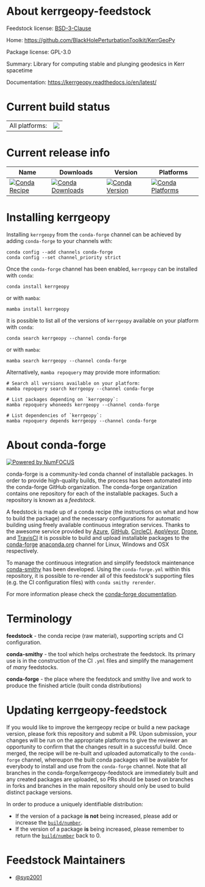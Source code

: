 About kerrgeopy-feedstock
=========================

Feedstock license: [BSD-3-Clause](https://github.com/conda-forge/kerrgeopy-feedstock/blob/main/LICENSE.txt)

Home: https://github.com/BlackHolePerturbationToolkit/KerrGeoPy

Package license: GPL-3.0

Summary: Library for computing stable and plunging geodesics in Kerr spacetime

Documentation: https://kerrgeopy.readthedocs.io/en/latest/

Current build status
====================


<table><tr><td>All platforms:</td>
    <td>
      <a href="https://dev.azure.com/conda-forge/feedstock-builds/_build/latest?definitionId=21017&branchName=main">
        <img src="https://dev.azure.com/conda-forge/feedstock-builds/_apis/build/status/kerrgeopy-feedstock?branchName=main">
      </a>
    </td>
  </tr>
</table>

Current release info
====================

| Name | Downloads | Version | Platforms |
| --- | --- | --- | --- |
| [![Conda Recipe](https://img.shields.io/badge/recipe-kerrgeopy-green.svg)](https://anaconda.org/conda-forge/kerrgeopy) | [![Conda Downloads](https://img.shields.io/conda/dn/conda-forge/kerrgeopy.svg)](https://anaconda.org/conda-forge/kerrgeopy) | [![Conda Version](https://img.shields.io/conda/vn/conda-forge/kerrgeopy.svg)](https://anaconda.org/conda-forge/kerrgeopy) | [![Conda Platforms](https://img.shields.io/conda/pn/conda-forge/kerrgeopy.svg)](https://anaconda.org/conda-forge/kerrgeopy) |

Installing kerrgeopy
====================

Installing `kerrgeopy` from the `conda-forge` channel can be achieved by adding `conda-forge` to your channels with:

```
conda config --add channels conda-forge
conda config --set channel_priority strict
```

Once the `conda-forge` channel has been enabled, `kerrgeopy` can be installed with `conda`:

```
conda install kerrgeopy
```

or with `mamba`:

```
mamba install kerrgeopy
```

It is possible to list all of the versions of `kerrgeopy` available on your platform with `conda`:

```
conda search kerrgeopy --channel conda-forge
```

or with `mamba`:

```
mamba search kerrgeopy --channel conda-forge
```

Alternatively, `mamba repoquery` may provide more information:

```
# Search all versions available on your platform:
mamba repoquery search kerrgeopy --channel conda-forge

# List packages depending on `kerrgeopy`:
mamba repoquery whoneeds kerrgeopy --channel conda-forge

# List dependencies of `kerrgeopy`:
mamba repoquery depends kerrgeopy --channel conda-forge
```


About conda-forge
=================

[![Powered by
NumFOCUS](https://img.shields.io/badge/powered%20by-NumFOCUS-orange.svg?style=flat&colorA=E1523D&colorB=007D8A)](https://numfocus.org)

conda-forge is a community-led conda channel of installable packages.
In order to provide high-quality builds, the process has been automated into the
conda-forge GitHub organization. The conda-forge organization contains one repository
for each of the installable packages. Such a repository is known as a *feedstock*.

A feedstock is made up of a conda recipe (the instructions on what and how to build
the package) and the necessary configurations for automatic building using freely
available continuous integration services. Thanks to the awesome service provided by
[Azure](https://azure.microsoft.com/en-us/services/devops/), [GitHub](https://github.com/),
[CircleCI](https://circleci.com/), [AppVeyor](https://www.appveyor.com/),
[Drone](https://cloud.drone.io/welcome), and [TravisCI](https://travis-ci.com/)
it is possible to build and upload installable packages to the
[conda-forge](https://anaconda.org/conda-forge) [anaconda.org](https://anaconda.org/)
channel for Linux, Windows and OSX respectively.

To manage the continuous integration and simplify feedstock maintenance
[conda-smithy](https://github.com/conda-forge/conda-smithy) has been developed.
Using the ``conda-forge.yml`` within this repository, it is possible to re-render all of
this feedstock's supporting files (e.g. the CI configuration files) with ``conda smithy rerender``.

For more information please check the [conda-forge documentation](https://conda-forge.org/docs/).

Terminology
===========

**feedstock** - the conda recipe (raw material), supporting scripts and CI configuration.

**conda-smithy** - the tool which helps orchestrate the feedstock.
                   Its primary use is in the construction of the CI ``.yml`` files
                   and simplify the management of *many* feedstocks.

**conda-forge** - the place where the feedstock and smithy live and work to
                  produce the finished article (built conda distributions)


Updating kerrgeopy-feedstock
============================

If you would like to improve the kerrgeopy recipe or build a new
package version, please fork this repository and submit a PR. Upon submission,
your changes will be run on the appropriate platforms to give the reviewer an
opportunity to confirm that the changes result in a successful build. Once
merged, the recipe will be re-built and uploaded automatically to the
`conda-forge` channel, whereupon the built conda packages will be available for
everybody to install and use from the `conda-forge` channel.
Note that all branches in the conda-forge/kerrgeopy-feedstock are
immediately built and any created packages are uploaded, so PRs should be based
on branches in forks and branches in the main repository should only be used to
build distinct package versions.

In order to produce a uniquely identifiable distribution:
 * If the version of a package **is not** being increased, please add or increase
   the [``build/number``](https://docs.conda.io/projects/conda-build/en/latest/resources/define-metadata.html#build-number-and-string).
 * If the version of a package **is** being increased, please remember to return
   the [``build/number``](https://docs.conda.io/projects/conda-build/en/latest/resources/define-metadata.html#build-number-and-string)
   back to 0.

Feedstock Maintainers
=====================

* [@syp2001](https://github.com/syp2001/)

